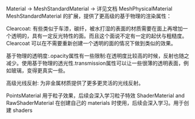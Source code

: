 Material → MeshStandardMaterial →
详见文档 MeshPhysicalMaterial
MeshStandardMaterial 的扩展，提供了更高级的基于物理的渲染属性：


Clearcoat: 有些类似于车漆，碳纤，被水打湿的表面的材质需要在面上再增加一个透明的，具有一定反光特性的面。而且这个面说不定有一定的起伏与粗糙度。Clearcoat 可以在不需要重新创建一个透明的面的情况下做到类似的效果。


基于物理的透明度:.opacity属性有一些限制:在透明度比较高的时候，反射也随之减少。使用基于物理的透光性.transmission属性可以让一些很薄的透明表面，例如玻璃，变得更真实一些。


高级光线反射: 为非金属材质提供了更多更灵活的光线反射。


PointsMaterial
用于粒子效果，后续会深入学习粒子特效
ShaderMaterial and RawShaderMaterial
在创建自己的 materials 时使用，后续会深入学习。用于创建 shaders


